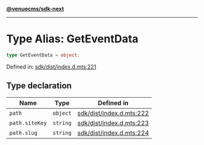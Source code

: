 [**@venuecms/sdk-next**](../Index.md)

***

# Type Alias: GetEventData

```ts
type GetEventData = object;
```

Defined in: [sdk/dist/index.d.mts:221](https://github.com/venuecms/sdk/blob/1c1bdce3c89568d47e3eb3ec42df293b4e3a3a09/packages/sdk/dist/index.d.mts#L221)

## Type declaration

| Name | Type | Defined in |
| ------ | ------ | ------ |
| <a id="path"></a> `path` | `object` | [sdk/dist/index.d.mts:222](https://github.com/venuecms/sdk/blob/1c1bdce3c89568d47e3eb3ec42df293b4e3a3a09/packages/sdk/dist/index.d.mts#L222) |
| `path.siteKey` | `string` | [sdk/dist/index.d.mts:223](https://github.com/venuecms/sdk/blob/1c1bdce3c89568d47e3eb3ec42df293b4e3a3a09/packages/sdk/dist/index.d.mts#L223) |
| `path.slug` | `string` | [sdk/dist/index.d.mts:224](https://github.com/venuecms/sdk/blob/1c1bdce3c89568d47e3eb3ec42df293b4e3a3a09/packages/sdk/dist/index.d.mts#L224) |
